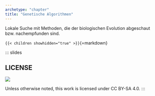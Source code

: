 ```yaml
---
archetype: "chapter"
title: "Genetische Algorithmen"
---
```



Lokale Suche mit Methoden, die der biologischen Evolution abgeschaut bzw. nachempfunden sind.


`{{< children showhidden="true" >}}`{=markdown}







<!-- DO NOT REMOVE - THIS IS A LAST SLIDE TO INDICATE THE LICENSE AND POSSIBLE EXCEPTIONS (IMAGES, ...). -->
::: slides
## LICENSE
![](https://licensebuttons.net/l/by-sa/4.0/88x31.png)

Unless otherwise noted, this work is licensed under CC BY-SA 4.0.
:::
